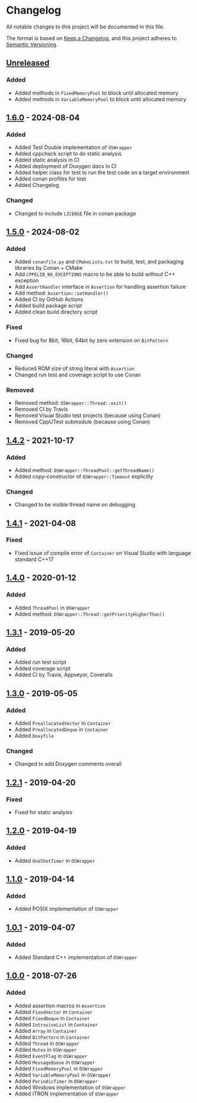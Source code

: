 # Changelog

All notable changes to this project will be documented in this file.

The format is based on [Keep a Changelog](https://keepachangelog.com/en/1.1.0/),
and this project adheres to [Semantic Versioning](https://semver.org/spec/v2.0.0.html).

## [Unreleased]

### Added

- Added methods in `FixedMemoryPool` to block until allocated memory
- Added methods in `VariableMemoryPool` to block until allocated memory

## [1.6.0] - 2024-08-04

### Added

- Added Test Double implementation of `OSWrapper`
- Added cppcheck script to do static analysis
- Added static analysis in CI
- Added deployment of Doxygen docs in CI
- Added helper class for test to run the test code on a target environment
- Added conan profiles for test
- Added Changelog

### Changed

- Changed to include `LICENSE` file in conan package

## [1.5.0] - 2024-08-02

### Added

- Added `conanfile.py` and `CMakeLists.txt` to build, test, and packaging libraries by Conan + CMake
- Add `CPPELIB_NO_EXCEPTIONS` macro to be able to build without C++ exception
- Add `AssertHandler` interface in `Assertion` for handling assertion failure
- Add method: `Assertion::setHandler()`
- Added CI by GitHub Actions
- Added build package script
- Added clean build directory script

### Fixed

- Fixed bug for 8bit, 16bit, 64bit by zero extension on `BitPattern`

### Changed

- Reduced ROM size of string literal with `Assertion`
- Changed run test and coverage script to use Conan

### Removed

- Removed method: `OSWrapper::Thread::exit()`
- Removed CI by Travis
- Removed Visual Studio test projects (because using Conan)
- Removed CppUTest submodule (because using Conan)

## [1.4.2] - 2021-10-17

### Added

- Added method: `OSWrapper::ThreadPool::getThreadName()`
- Added copy-constructor of `OSWrapper::Timeout` explicitly

### Changed

- Changed to be visible thread name on debugging

## [1.4.1] - 2021-04-08

### Fixed

- Fixed issue of compile error of `Container` on Visual Studio with language standard C++17

## [1.4.0] - 2020-01-12

### Added

- Added `ThreadPool` in `OSWrapper`
- Added method: `OSWrapper::Thread::getPriorityHigherThan()`

## [1.3.1] - 2019-05-20

### Added

- Added run test script
- Added coverage script
- Added CI by Travis, Appveyor, Coveralls

## [1.3.0] - 2019-05-05

### Added

- Added `PreallocatedVector` in `Container`
- Added `PreallocatedDeque` in `Container`
- Added `Doxyfile`

### Changed

- Changed to add Doxygen comments overall

## [1.2.1] - 2019-04-20

### Fixed

- Fixed for static analysis

## [1.2.0] - 2019-04-19

### Added

- Added `OneShotTimer` in `OSWrapper`

## [1.1.0] - 2019-04-14

### Added

- Added POSIX implementation of `OSWrapper`

## [1.0.1] - 2019-04-07

### Added

- Added Standard C++ implementation of `OSWrapper`

## [1.0.0] - 2018-07-26

### Added

- Added assertion macros in `Assertion`
- Added `FixedVector` in `Container`
- Added `FixedDeque` in `Container`
- Added `IntrusiveList` in `Container`
- Added `Array` in `Container`
- Added `BitPattern` in `Container`
- Added `Thread` in `OSWrapper`
- Added `Mutex` in `OSWrapper`
- Added `EventFlag` in `OSWrapper`
- Added `MessageQueue` in `OSWrapper`
- Added `FixedMemoryPool` in `OSWrapper`
- Added `VariableMemoryPool` in `OSWrapper`
- Added `PeriodicTimer` in `OSWrapper`
- Added Windows implementation of `OSWrapper`
- Added ITRON implementation of `OSWrapper`

[unreleased]: https://github.com/katono/cppelib/compare/1.6.0...HEAD
[1.6.0]: https://github.com/katono/cppelib/compare/1.5.0...1.6.0
[1.5.0]: https://github.com/katono/cppelib/compare/1.4.2...1.5.0
[1.4.2]: https://github.com/katono/cppelib/compare/1.4.1...1.4.2
[1.4.1]: https://github.com/katono/cppelib/compare/1.4.0...1.4.1
[1.4.0]: https://github.com/katono/cppelib/compare/1.3.1...1.4.0
[1.3.1]: https://github.com/katono/cppelib/compare/1.3.0...1.3.1
[1.3.0]: https://github.com/katono/cppelib/compare/1.2.1...1.3.0
[1.2.1]: https://github.com/katono/cppelib/compare/1.2.0...1.2.1
[1.2.0]: https://github.com/katono/cppelib/compare/1.1.0...1.2.0
[1.1.0]: https://github.com/katono/cppelib/compare/1.0.1...1.1.0
[1.0.1]: https://github.com/katono/cppelib/compare/1.0.0...1.0.1
[1.0.0]: https://github.com/katono/cppelib/releases/tag/1.0.0
